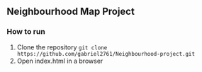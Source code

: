 ## Neighbourhood Map Project

### How to run

1. Clone the repository `git clone https://github.com/gabriel2761/Neighbourhood-project.git`
2. Open index.html in a browser